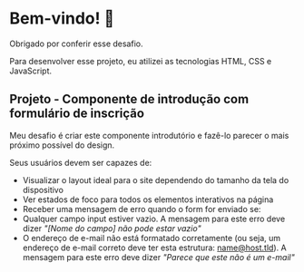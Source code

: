 # Bem-vindo! 👋

Obrigado por conferir esse desafio.

Para desenvolver esse projeto, eu atilizei as tecnologias HTML, CSS e JavaScript.

## Projeto - Componente de introdução com formulário de inscrição

Meu desafio é criar este componente introdutório e fazê-lo parecer o mais próximo possível do design.

Seus usuários devem ser capazes de:

- Visualizar o layout ideal para o site dependendo do tamanho da tela do dispositivo
- Ver estados de foco para todos os elementos interativos na página
- Receber uma mensagem de erro quando o form for enviado se:
- Qualquer campo input estiver vazio. A mensagem para este erro deve dizer *"[Nome do campo] não pode estar vazio"*
- O endereço de e-mail não está formatado corretamente (ou seja, um endereço de e-mail correto deve ter esta estrutura: name@host.tld). A mensagem para este erro deve dizer *"Parece que este não é um e-mail"*